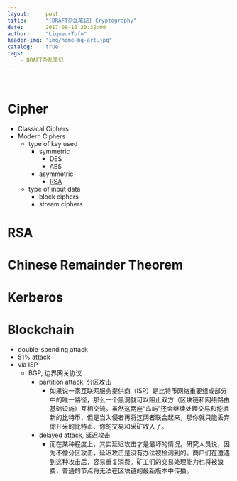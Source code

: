 ```yaml
---
layout:     post
title:      "[DRAFT杂乱笔记] Cryptography"
date:       2017-09-10 20:32:00
author:     "LiqueurTofu"
header-img: "img/home-bg-art.jpg"
catalog:    true
tags:
    - DRAFT杂乱笔记
---
```


<br>

# Cipher
+ Classical Ciphers
+ Modern Ciphers
    * type of key used
        - symmetric
            + DES
            + AES
        - asymmetric
            + [RSA](#rsa)
    * type of input data
        - block ciphers
        - stream ciphers

# RSA

# Chinese Remainder Theorem

# Kerberos

# Blockchain
+ double-spending attack
+ 51% attack
+ via ISP
    * BGP, 边界网关协议
        - partition attack, 分区攻击
            + 如果说一家互联网服务提供商（ISP）是比特币网络重要组成部分中的唯一路径，那么一个黑洞就可以阻止双方（区块链和网络路由基础设施）互相交流。虽然这两座“岛屿”还会继续处理交易和挖掘新的比特币，但是当入侵者再将这两者联合起来，那你就只能丢弃你开采的比特币、你的交易和采矿收入了。
        - delayed attack, 延迟攻击
            + 而在某种程度上，其实延迟攻击才是最坏的情况。研究人员说，因为不像分区攻击，延迟攻击是没有办法被检测到的。商户们在遭遇到这种攻击后，容易重复消费。矿工们的交易处理能力也将被浪费，普通的节点将无法在区块链的最新版本中传播。
